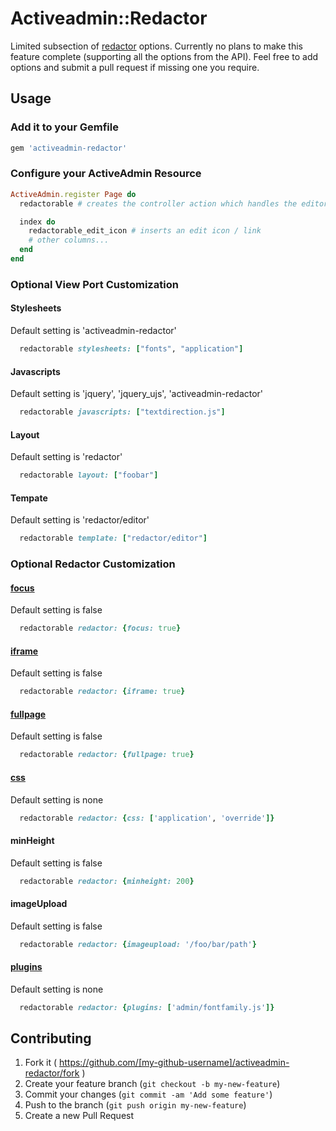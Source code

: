 # Activeadmin::Redactor

Limited subsection of [redactor](http://imperavi.com/redactor/) options.
Currently no plans to make this feature complete (supporting all the options from the API).
Feel free to add options and submit a pull request if missing one you require.

## Usage

### Add it to your Gemfile

```ruby
gem 'activeadmin-redactor'
```

### Configure your ActiveAdmin Resource

```ruby
ActiveAdmin.register Page do
  redactorable # creates the controller action which handles the editor

  index do
    redactorable_edit_icon # inserts an edit icon / link
    # other columns...
  end
end
```

### Optional View Port Customization
#### Stylesheets
Default setting is 'activeadmin-redactor'

```ruby
  redactorable stylesheets: ["fonts", "application"]
```
#### Javascripts
Default setting is 'jquery', 'jquery_ujs', 'activeadmin-redactor'
```ruby
  redactorable javascripts: ["textdirection.js"]
```

#### Layout
Default setting is 'redactor'

```ruby
  redactorable layout: ["foobar"]
```

#### Tempate
Default setting is 'redactor/editor'

```ruby
  redactorable template: ["redactor/editor"]
```

### Optional Redactor Customization
#### [focus](http://imperavi.com/redactor/examples/focus/)
Default setting is false

```ruby
  redactorable redactor: {focus: true}
```
#### [iframe](http://imperavi.com/redactor/examples/iframe/)
Default setting is false

```ruby
  redactorable redactor: {iframe: true}
```
#### [fullpage](http://imperavi.com/redactor/examples/fullpage/)
Default setting is false

```ruby
  redactorable redactor: {fullpage: true}
```
#### [css](http://imperavi.com/redactor/examples/css/)
Default setting is none

```ruby
  redactorable redactor: {css: ['application', 'override']}
```

#### minHeight
Default setting is false

```ruby
  redactorable redactor: {minheight: 200}
```

#### imageUpload
Default setting is false

```ruby
  redactorable redactor: {imageupload: '/foo/bar/path'}
```

#### [plugins](http://imperavi.com/redactor/examples/plugin-create/)
Default setting is none

```ruby
  redactorable redactor: {plugins: ['admin/fontfamily.js']}
```

## Contributing

1. Fork it ( https://github.com/[my-github-username]/activeadmin-redactor/fork )
2. Create your feature branch (`git checkout -b my-new-feature`)
3. Commit your changes (`git commit -am 'Add some feature'`)
4. Push to the branch (`git push origin my-new-feature`)
5. Create a new Pull Request
